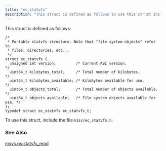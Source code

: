 ```yaml
---
title: "ec_statvfs"
description: "This struct is defined as follows To use this struct include the file misc ec statvfs h msys os statvfs read..."
---
```


This struct is defined as follows:

```
/*
 * Portable statvfs structure. Note that "file system objects" refer to
 * files, directories, etc...
 */
struct ec_statvfs {
  unsigned int version;         /* Current ABI version.                   */
  uint64_t kilobytes_total;     /* Total number of kilobytes.             */
  uint64_t kilobytes_available; /* Kilobytes available for use.           */
  uint64_t objects_total;       /* Total number of objects available.     */
  uint64_t objects_available;   /* File system objects available for use. */
};
typedef struct ec_statvfs ec_statvfs_t;
```

To use this struct, include the file `misc/ec_statvfs.h`.

### <a name="idp45155312"></a> See Also

[msys.os.statvfs_read](/momentum/3/3-reference/3-reference-lua-ref-msys-os-statvfs-read)